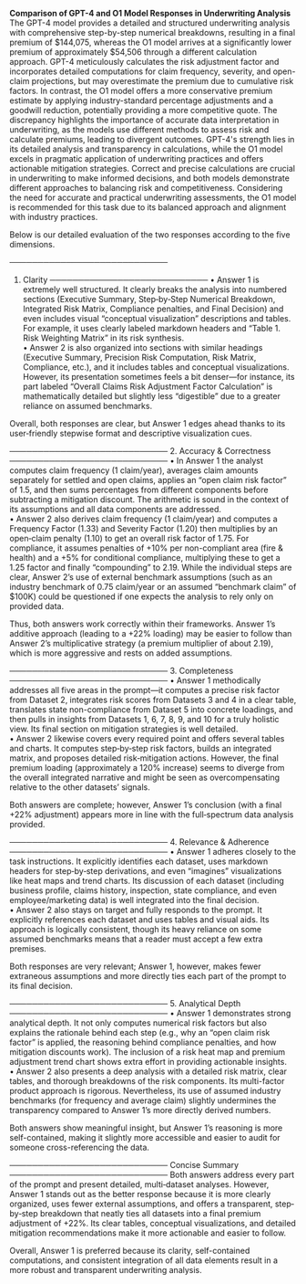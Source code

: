 **Comparison of GPT-4 and O1 Model Responses in Underwriting Analysis**
The GPT-4 model provides a detailed and structured underwriting analysis with comprehensive step-by-step numerical breakdowns, resulting in a final premium of $144,075, whereas the O1 model arrives at a significantly lower premium of approximately $54,506 through a different calculation approach. GPT-4 meticulously calculates the risk adjustment factor and incorporates detailed computations for claim frequency, severity, and open-claim projections, but may overestimate the premium due to cumulative risk factors. In contrast, the O1 model offers a more conservative premium estimate by applying industry-standard percentage adjustments and a goodwill reduction, potentially providing a more competitive quote. The discrepancy highlights the importance of accurate data interpretation in underwriting, as the models use different methods to assess risk and calculate premiums, leading to divergent outcomes. GPT-4's strength lies in its detailed analysis and transparency in calculations, while the O1 model excels in pragmatic application of underwriting practices and offers actionable mitigation strategies. Correct and precise calculations are crucial in underwriting to make informed decisions, and both models demonstrate different approaches to balancing risk and competitiveness. Considering the need for accurate and practical underwriting assessments, the O1 model is recommended for this task due to its balanced approach and alignment with industry practices.


Below is our detailed evaluation of the two responses according to the five dimensions.

────────────────────────────
1. Clarity
────────────────────────────
• Answer 1 is extremely well structured. It clearly breaks the analysis into numbered sections (Executive Summary, Step‐by‐Step Numerical Breakdown, Integrated Risk Matrix, Compliance penalties, and Final Decision) and even includes visual “conceptual visualization” descriptions and tables. For example, it uses clearly labeled markdown headers and “Table 1. Risk Weighting Matrix” in its risk synthesis.  
• Answer 2 is also organized into sections with similar headings (Executive Summary, Precision Risk Computation, Risk Matrix, Compliance, etc.), and it includes tables and conceptual visualizations. However, its presentation sometimes feels a bit denser—for instance, its part labeled “Overall Claims Risk Adjustment Factor Calculation” is mathematically detailed but slightly less “digestible” due to a greater reliance on assumed benchmarks.  

Overall, both responses are clear, but Answer 1 edges ahead thanks to its user‐friendly stepwise format and descriptive visualization cues.

────────────────────────────
2. Accuracy & Correctness
────────────────────────────
• In Answer 1 the analyst computes claim frequency (1 claim/year), averages claim amounts separately for settled and open claims, applies an “open claim risk factor” of 1.5, and then sums percentages from different components before subtracting a mitigation discount. The arithmetic is sound in the context of its assumptions and all data components are addressed.  
• Answer 2 also derives claim frequency (1 claim/year) and computes a Frequency Factor (1.33) and Severity Factor (1.20) then multiplies by an open‐claim penalty (1.10) to get an overall risk factor of 1.75. For compliance, it assumes penalties of +10% per non-compliant area (fire & health) and a +5% for conditional compliance, multiplying these to get a 1.25 factor and finally “compounding” to 2.19. While the individual steps are clear, Answer 2’s use of external benchmark assumptions (such as an industry benchmark of 0.75 claim/year or an assumed “benchmark claim” of $100K) could be questioned if one expects the analysis to rely only on provided data.  
 
Thus, both answers work correctly within their frameworks. Answer 1’s additive approach (leading to a +22% loading) may be easier to follow than Answer 2’s multiplicative strategy (a premium multiplier of about 2.19), which is more aggressive and rests on added assumptions.

────────────────────────────
3. Completeness
────────────────────────────
• Answer 1 methodically addresses all five areas in the prompt—it computes a precise risk factor from Dataset 2, integrates risk scores from Datasets 3 and 4 in a clear table, translates state non-compliance from Dataset 5 into concrete loadings, and then pulls in insights from Datasets 1, 6, 7, 8, 9, and 10 for a truly holistic view. Its final section on mitigation strategies is well detailed.  
• Answer 2 likewise covers every required point and offers several tables and charts. It computes step‐by‐step risk factors, builds an integrated matrix, and proposes detailed risk‐mitigation actions. However, the final premium loading (approximately a 120% increase) seems to diverge from the overall integrated narrative and might be seen as overcompensating relative to the other datasets’ signals.  

Both answers are complete; however, Answer 1’s conclusion (with a final +22% adjustment) appears more in line with the full‐spectrum data analysis provided.

────────────────────────────
4. Relevance & Adherence
────────────────────────────
• Answer 1 adheres closely to the task instructions. It explicitly identifies each dataset, uses markdown headers for step‐by‐step derivations, and even “imagines” visualizations like heat maps and trend charts. Its discussion of each dataset (including business profile, claims history, inspection, state compliance, and even employee/marketing data) is well integrated into the final decision.  
• Answer 2 also stays on target and fully responds to the prompt. It explicitly references each dataset and uses tables and visual aids. Its approach is logically consistent, though its heavy reliance on some assumed benchmarks means that a reader must accept a few extra premises.  

Both responses are very relevant; Answer 1, however, makes fewer extraneous assumptions and more directly ties each part of the prompt to its final decision.

────────────────────────────
5. Analytical Depth
────────────────────────────
• Answer 1 demonstrates strong analytical depth. It not only computes numerical risk factors but also explains the rationale behind each step (e.g., why an “open claim risk factor” is applied, the reasoning behind compliance penalties, and how mitigation discounts work). The inclusion of a risk heat map and premium adjustment trend chart shows extra effort in providing actionable insights.  
• Answer 2 also presents a deep analysis with a detailed risk matrix, clear tables, and thorough breakdowns of the risk components. Its multi-factor product approach is rigorous. Nevertheless, its use of assumed industry benchmarks (for frequency and average claim) slightly undermines the transparency compared to Answer 1’s more directly derived numbers.

Both answers show meaningful insight, but Answer 1’s reasoning is more self-contained, making it slightly more accessible and easier to audit for someone cross-referencing the data.

────────────────────────────
Concise Summary
────────────────────────────
Both answers address every part of the prompt and present detailed, multi‐dataset analyses. However, Answer 1 stands out as the better response because it is more clearly organized, uses fewer external assumptions, and offers a transparent, step‐by‐step breakdown that neatly ties all datasets into a final premium adjustment of +22%. Its clear tables, conceptual visualizations, and detailed mitigation recommendations make it more actionable and easier to follow.

Overall, Answer 1 is preferred because its clarity, self-contained computations, and consistent integration of all data elements result in a more robust and transparent underwriting analysis.
